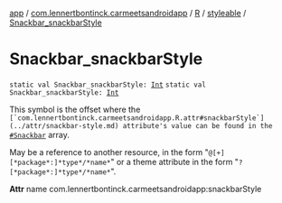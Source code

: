 [app](../../../index.md) / [com.lennertbontinck.carmeetsandroidapp](../../index.md) / [R](../index.md) / [styleable](index.md) / [Snackbar_snackbarStyle](./-snackbar_snackbar-style.md)

# Snackbar_snackbarStyle

`static val Snackbar_snackbarStyle: `[`Int`](https://kotlinlang.org/api/latest/jvm/stdlib/kotlin/-int/index.html)
`static val Snackbar_snackbarStyle: `[`Int`](https://kotlinlang.org/api/latest/jvm/stdlib/kotlin/-int/index.html)

This symbol is the offset where the ``[`com.lennertbontinck.carmeetsandroidapp.R.attr#snackbarStyle`](../attr/snackbar-style.md) attribute's value can be found in the ``[`#Snackbar`](-snackbar.md) array.

May be a reference to another resource, in the form "`@[+][*package*:]*type*/*name*`" or a theme attribute in the form "`?[*package*:]*type*/*name*`".

**Attr**
name com.lennertbontinck.carmeetsandroidapp:snackbarStyle

